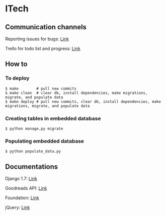 # ITech

## Communication channels
Reporting issues for bugs: [Link](https://github.com/mspj/ITech/issues)

Trello for todo list and progress: [Link](https://trello.com/b/IXdehIOW)

## How to
### To deploy
```
$ make        # pull new commits
$ make clean  # clear db, install dependencies, make migrations, migrate, and populate data
$ make deploy # pull new commits, clear db, install dependencies, make migrations, migrate, and populate data
```

### Creating tables in embedded database
`$ python manage.py migrate`

### Populating embedded database
`$ python populate_data.py`

## Documentations
Django 1.7: [Link](https://docs.djangoproject.com/en/1.7/)

Goodreads API: [Link](https://www.goodreads.com/api)

Foundation: [Link](http://foundation.zurb.com/sites/docs/)

jQuery: [Link](http://api.jquery.com/)
